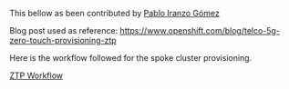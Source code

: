 This bellow as been contributed by [Pablo Iranzo Gómez ](https://github.com/iranzo)

Blog post used as reference: https://www.openshift.com/blog/telco-5g-zero-touch-provisioning-ztp

Here is the workflow followed for the spoke cluster provisioning.

[ZTP Workflow](https://assets.openshift.com/hubfs/kidding.png)

